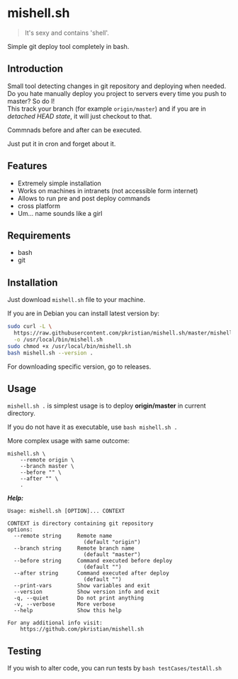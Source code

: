 # mishell.sh
> It's sexy and contains 'shell'.

Simple git deploy tool completely in bash.

## Introduction
Small tool detecting changes in git repository and deploying when needed.
Do you hate manually deploy you project to servers every time you push to master? So do I!  
This track your branch (for example `origin/master`) and if you are in *detached HEAD state*, it will just checkout to that.
  
Commnads before and after can be executed.  

Just put it in cron and forget about it.

## Features
 - Extremely simple installation
 - Works on machines in intranets (not accessible form internet)
 - Allows to run pre and post deploy commands
 - cross platform
 - Um... name sounds like a girl
 
## Requirements
 - bash
 - git
 
## Installation
Just download `mishell.sh` file to your machine.

If you are in Debian you can install latest version by:
```bash
sudo curl -L \
  https://raw.githubusercontent.com/pkristian/mishell.sh/master/mishell.sh \
  -o /usr/local/bin/mishell.sh
sudo chmod +x /usr/local/bin/mishell.sh
bash mishell.sh --version .
```

For downloading specific version, go to releases.

## Usage
`mishell.sh .` is simplest usage is to deploy **origin/master** in current directory.

If you do not have it as executable, use `bash mishell.sh .`

More complex usage with same outcome:
```
mishell.sh \
	--remote origin \
	--branch master \
	--before "" \
	--after "" \
	.
```

***Help:***  
```
Usage: mishell.sh [OPTION]... CONTEXT

CONTEXT is directory containing git repository
options:
  --remote string     Remote name
                        (default "origin")
  --branch string     Remote branch name
                        (default "master")
  --before string     Command executed before deploy
                        (default "")
  --after string      Command executed after deploy
                        (default "")
  --print-vars        Show variables and exit
  --version           Show version info and exit
  -q, --quiet         Do not print anything
  -v, --verbose       More verbose
  --help              Show this help

For any additional info visit:
    https://github.com/pkristian/mishell.sh
```

## Testing
If you wish to alter code, you can run tests by `bash testCases/testAll.sh`
